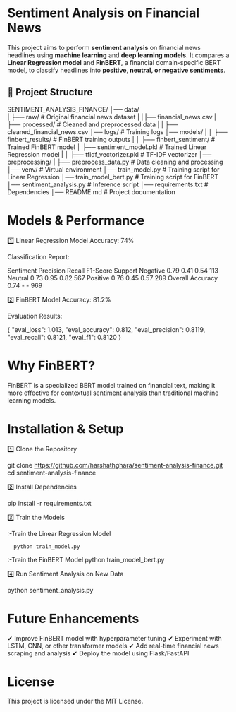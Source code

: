 # Sentiment Analysis on Financial News

This project aims to perform **sentiment analysis** on financial news headlines using **machine learning** and **deep learning models**. It compares a **Linear Regression model** and **FinBERT**, a financial domain-specific BERT model, to classify headlines into **positive, neutral, or negative sentiments**.

## 📁 Project Structure

SENTIMENT_ANALYSIS_FINANCE/ 
│── data/  
|  ├── raw/ # Original financial news dataset 
|  |   |── financial_news.csv
|  ├── processed/ # Cleaned and preprocessed data 
|  |   ├── cleaned_financial_news.csv 
│── logs/ # Training logs 
│── models/ 
|  │ ├── finbert_results/ # FinBERT training outputs 
|  │ ├── finbert_sentiment/ # Trained FinBERT model 
│  ├── sentiment_model.pkl # Trained Linear Regression model 
|  │ ├── tfidf_vectorizer.pkl # TF-IDF vectorizer 
│── preprocessing/ 
|  ├── preprocess_data.py # Data cleaning and processing 
│── venv/ # Virtual environment 
│── train_model.py # Training script for Linear Regression 
│── train_model_bert.py # Training script for FinBERT 
│── sentiment_analysis.py # Inference script 
│── requirements.txt # Dependencies 
│── README.md # Project documentation


# Models & Performance

1️⃣ Linear Regression Model
Accuracy: 74%

Classification Report:

Sentiment	      Precision	Recall	F1-Score 	Support
Negative	            0.79	      0.41	   0.54	   113
Neutral	            0.73	      0.95	   0.82	   567
Positive	            0.76	      0.45	   0.57	   289
Overall Accuracy	   0.74	      -	      -	      969

2️⃣ FinBERT Model
Accuracy: 81.2%

Evaluation Results:

{
  "eval_loss": 1.013,
  "eval_accuracy": 0.812,
  "eval_precision": 0.8119,
  "eval_recall": 0.8121,
  "eval_f1": 0.8120
}

# Why FinBERT?
FinBERT is a specialized BERT model trained on financial text, making it more effective for contextual sentiment analysis than traditional machine learning models.

# Installation & Setup

1️⃣ Clone the Repository

git clone https://github.com/harshathghara/sentiment-analysis-finance.git
cd sentiment-analysis-finance

2️⃣ Install Dependencies

pip install -r requirements.txt

3️⃣ Train the Models

   :-Train the Linear Regression Model

      python train_model.py

   :-Train the FinBERT Model
      python train_model_bert.py

4️⃣ Run Sentiment Analysis on New Data

python sentiment_analysis.py

# Future Enhancements

✔ Improve FinBERT model with hyperparameter tuning
✔ Experiment with LSTM, CNN, or other transformer models
✔ Add real-time financial news scraping and analysis
✔ Deploy the model using Flask/FastAPI


# License

This project is licensed under the MIT License.


